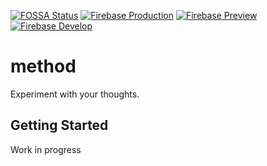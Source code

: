 [![FOSSA Status](https://app.fossa.com/api/projects/git%2Bgithub.com%2Fthipokch%2Fmethod.svg?type=shield)](https://app.fossa.com/projects/git%2Bgithub.com%2Fthipokch%2Fmethod?ref=badge_shield)
[![Firebase Production](https://img.shields.io/badge/firebase-prd-FFCA28?logo=firebase)](https://console.firebase.google.com/project/method-gcp-prd/overview)
[![Firebase Preview](https://img.shields.io/badge/firebase-pre-lightgrey?logo=firebase)](https://console.firebase.google.com/project/method-gcp-pre/overview)
[![Firebase Develop](https://img.shields.io/badge/firebase-dev-lightgrey?logo=firebase)](https://console.firebase.google.com/project/method-gcp-dev/overview)

# method

Experiment with your thoughts.

## Getting Started

Work in progress